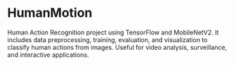 # HumanMotion
Human Action Recognition project using TensorFlow and MobileNetV2. It includes data preprocessing, training, evaluation, and visualization to classify human actions from images. Useful for video analysis, surveillance, and interactive applications.
